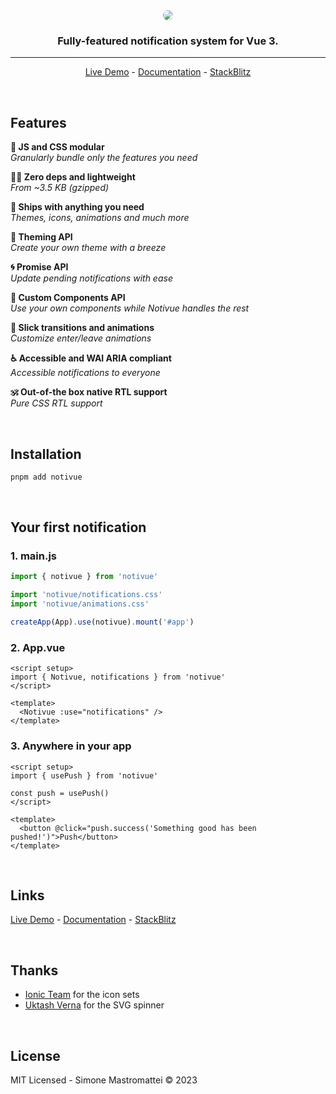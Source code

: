 <div align="center">

<img src="https://i.ibb.co/DKmV9Xj/cover.png" style="border-radius: 10px;" />

### Fully-featured notification system for Vue 3.

---

[Live Demo](https://notivue.netlify.app) - [Documentation](https://notivuedocs.netlify.app) - [StackBlitz](https://stackblitz.com/edit/vitejs-vite-kdrtrw?file=src/components/Example.vue)

</div>

<br />

## Features

**🧬 JS and CSS modular**  
_Granularly bundle only the features you need_

**🧚‍♂️ Zero deps and lightweight**  
_From ~3.5 KB (gzipped)_

**🔰 Ships with anything you need**  
_Themes, icons, animations and much more_

**💅 Theming API**  
_Create your own theme with a breeze_

**🌀 Promise API**  
_Update pending notifications with ease_

**🧩 Custom Components API**  
_Use your own components while Notivue handles the rest_

**🎢 Slick transitions and animations**  
_Customize enter/leave animations_

**♿️ Accessible and WAI ARIA compliant**  
_Accessible notifications to everyone_

**🕉 Out-of-the box native RTL support**  
_Pure CSS RTL support_

<br />

## Installation

```bash
pnpm add notivue
```

<br />

## Your first notification

### 1. main.js

```js
import { notivue } from 'notivue'

import 'notivue/notifications.css'
import 'notivue/animations.css'

createApp(App).use(notivue).mount('#app')
```

### 2. App.vue

```vue
<script setup>
import { Notivue, notifications } from 'notivue'
</script>

<template>
  <Notivue :use="notifications" />
</template>
```

### 3. Anywhere in your app

```vue
<script setup>
import { usePush } from 'notivue'

const push = usePush()
</script>

<template>
  <button @click="push.success('Something good has been pushed!')">Push</button>
</template>
```

<br />

## Links

[Live Demo](https://notivue.netlify.app) - [Documentation](https://notivuedocs.netlify.app) - [StackBlitz](https://stackblitz.com/edit/vitejs-vite-kdrtrw?file=src/components/Example.vue)

<br />

## Thanks

- [Ionic Team](https://ionic.io/) for the icon sets
- [Uktash Verna](https://github.com/n3r4zzurr0) for the SVG spinner

<br />

## License

MIT Licensed - Simone Mastromattei © 2023

